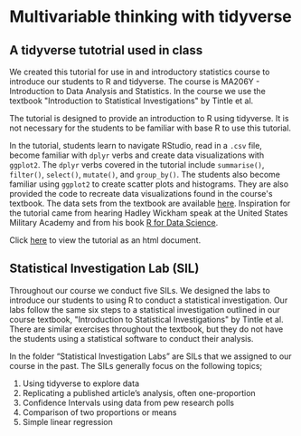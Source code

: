 # Multivariable thinking with tidyverse

## A tidyverse tutotrial used in class

We created this tutorial for use in and introductory statistics course to introduce our students to R and tidyverse.  The course is MA206Y - Introduction to Data Analysis and Statistics.  In the course we use the textbook "Introduction to Statistical Investigations" by Tintle et al.

The tutorial is designed to provide an introduction to R using tidyverse.  It is not necessary for the students to be familiar with base R to use this tutorial.

In the tutorial, students learn to navigate RStudio, read in a `.csv` file, become familiar with `dplyr` verbs and create data visualizations with `ggplot2`.  The `dplyr` verbs covered in the tutorial include `summarise()`, `filter()`, `select()`, `mutate()`, and `group_by()`.  The students also become familiar using `ggplot2` to create scatter plots and histograms.  They are also provided the code to recreate data visualizations found in the course's textbook.  The data sets from the textbook are available [here](http://www.isi-stats.com/isi/data.html).  Inspiration for the tutorial came from hearing Hadley Wickham speak at the United States Military Academy and from his book [R for Data Science](https://r4ds.had.co.nz/index.html).

Click [here](https://htmlpreview.github.io/?https://github.com/bryaneadams/multivariable-thinking-with-tidyverse/blob/master/Introduction%20to%20RStudio%20and%20tidyverse%20files/MA206_Introduction_to_RStudio_and_Tidyverse.html) to view the tutorial as an html document.



## Statistical Investigation Lab (SIL)

Throughout our course we conduct five SILs. We designed the labs to introduce  our students to using R to conduct a statistical investigation.  Our labs follow the same six steps to a statistical investigation outlined in our course textbook, "Introduction to Statistical Investigations" by Tintle et al.  There are similar exercises throughout the textbook, but they do not have the students using a statistical software to conduct their analysis.

In the folder “Statistical Investigation Labs” are SILs that we assigned to our course in the past.  The SILs generally focus on the following topics;
1.	Using tidyverse to explore data
2.	Replicating a published article’s analysis, often one-proportion
3.	Confidence Intervals using data from pew research polls
4.	Comparison of two proportions or means 
5.	Simple linear regression

